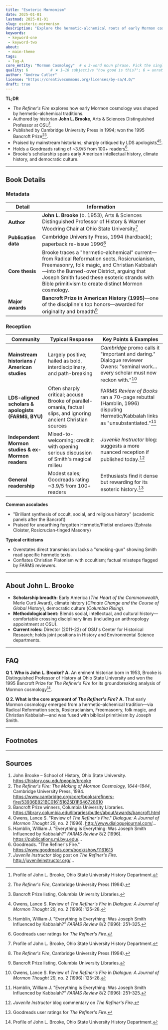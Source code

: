 ```yaml
---
title: "Esoteric Mormonism"
date: 2025-01-01
lastmod: 2025-01-01
slug: esoteric-mormonism
description: "Explore the hermetic-alchemical roots of early Mormon cosmology in John L. Brooke's Bancroft Prize-winning book, The Refiner's Fire."
keywords:
 - keyword-one
 - keyword-two
about:
 - main-theme
tags:
 - Tag-A
core_entity: "Mormon Cosmology"  # ≤ 3-word noun phrase. Pick the single, concrete thing that best embodies the post.
quality: 6          # ★ 1‒10 subjective "how good is this?"; 6 = unrated/OK
author: "Andrew Cutler"
license: "https://creativecommons.org/licenses/by-sa/4.0/"
draft: true
---
```


**TL;DR** <!-- ≤ 100 words, 3-7 bullets -->

- *The Refiner's Fire* explores how early Mormon cosmology was shaped by hermetic–alchemical traditions.
- Authored by historian **John L. Brooke**, Arts & Sciences Distinguished Professor at OSU[^1].
- Published by Cambridge University Press in 1994; won the 1995 Bancroft Prize[^2][^3].
- Praised by mainstream historians; sharply critiqued by LDS apologists[^4][^5].
- Holds a Goodreads rating of ~3.9/5 from 100+ readers[^6].
- Brooke's scholarship spans early American intellectual history, climate history, and democratic culture.

---

## Book Details

### Metadata

| Detail               | Information                                                                                                                                                    |
|----------------------|----------------------------------------------------------------------------------------------------------------------------------------------------------------|
| **Author** | **John L. Brooke** (b. 1953), Arts & Sciences Distinguished Professor of History & Warner Woodring Chair at Ohio State University[^1] |
| **Publication data** | Cambridge University Press, 1994 (hardback); paperback re-issue 1996[^2] |
| **Core thesis** | Brooke traces a "hermetic–alchemical" current—from Radical Reformation sects, Rosicrucianism, Freemasonry, folk magic, and Christian Kabbalah—into the Burned-over District, arguing that Joseph Smith fused these esoteric strands with Bible primitivism to create distinct Mormon cosmology. |
| **Major awards** | **Bancroft Prize in American History (1995)**—one of the discipline's top honors—awarded for originality and breadth[^3] |

### Reception

| Community | Typical Response | Key Points & Examples |
|-------------------------------------------|-------------------------------------------------------------------------------------------------------------------------------------------|------------------------------------------------------------------------------------------------------------------------------------|
| **Mainstream historians / American studies** | Largely positive; hailed as bold, interdisciplinary, and path-breaking | *Cambridge* promo calls it "important and daring." Dialogue reviewer Owens: "seminal work… every scholar must now reckon with."[^4] |
| **LDS-aligned scholars & apologists (FARMS, BYU)** | Often sharply critical; accuse Brooke of parallel-omania, factual slips, and ignoring ancient Christian sources | FARMS *Review of Books* ran a 70-page rebuttal (Hamblin, 1996) disputing Hermetic/Kabbalah links as "unsubstantiated."[^5] |
| **Independent Mormon studies & ex-Mormon readers** | Mixed-to-welcoming; credit it with opening serious discussion of Smith's magical milieu | *Juvenile Instructor* blog: suggests a more nuanced reception if published today.[^7] |
| **General readership** | Modest sales; Goodreads rating ~3.9/5 from 100+ readers | Enthusiasts find it dense but rewarding for its esoteric history.[^6] |

**Common accolades**

- "Brilliant synthesis of occult, social, and religious history" (academic panels after the Bancroft) 
- Praised for unearthing forgotten Hermetic/Pietist enclaves (Ephrata Cloister, Rosicrucian-tinged Masonry) 

**Typical criticisms**

- Overstates direct transmission: lacks a "smoking-gun" showing Smith read specific hermetic texts. 
- Conflates Christian Platonism with occultism; factual missteps flagged by FARMS reviewers.

---

## About John L. Brooke

- **Scholarship breadth:** Early America (*The Heart of the Commonwealth*, Merle Curti Award), climate history (*Climate Change and the Course of Global History*), democratic culture (*Columbia Rising*).  
- **Methodological bent:** Blends social, intellectual, and cultural history—comfortable crossing disciplinary lines (including an anthropology appointment at OSU).  
- **Current roles:** Director (2011–22) of OSU's Center for Historical Research; holds joint positions in History and Environmental Science departments.  

---

## FAQ

**Q 1. Who is John L. Brooke?** 
**A.** An eminent historian born in 1953, Brooke is Distinguished Professor of History at Ohio State University and won the 1995 Bancroft Prize for *The Refiner's Fire* for its groundbreaking analysis of Mormon cosmology[^1].

**Q 2. What is the core argument of *The Refiner's Fire*?** 
**A.** That early Mormon cosmology emerged from a hermetic–alchemical tradition—via Radical Reformation sects, Rosicrucianism, Freemasonry, folk magic, and Christian Kabbalah—and was fused with biblical primitivism by Joseph Smith.

---

## Footnotes

[^1]: Profile of John L. Brooke, Ohio State University History Department.   
[^2]: *The Refiner's Fire*, Cambridge University Press (1994).   
[^3]: Bancroft Prize listing, Columbia University Libraries.   
[^4]: Owens, Lance S. Review of *The Refiner's Fire* in *Dialogue: A Journal of Mormon Thought* 29, no. 2 (1996): 125–28.   
[^5]: Hamblin, William J. "Everything is Everything: Was Joseph Smith Influenced by Kabbalah?" *FARMS Review* 8/2 (1996): 251–325.   
[^6]: Goodreads user ratings for *The Refiner's Fire*.   
[^7]: *Juvenile Instructor* blog commentary on *The Refiner's Fire*.   

---

## Sources

1. John Brooke – School of History, Ohio State University. https://history.osu.edu/people/brooke 
2. *The Refiner's Fire: The Making of Mormon Cosmology, 1644–1844*, Cambridge University Press, 1994. https://www.cambridge.org/core/books/refiners-fire/53936E821BC016151625D1F646728610 
3. Bancroft Prize winners, Columbia University Libraries. https://library.columbia.edu/libraries/butler/about/awards/bancroft.html 
4. Owens, Lance S. "Review of *The Refiner's Fire*." *Dialogue: A Journal of Mormon Thought* 29, no. 2 (1996). http://www.dialoguejournal.com/... 
5. Hamblin, William J. "Everything is Everything: Was Joseph Smith Influenced by Kabbalah?" *FARMS Review* 8/2 (1996). https://publications.mi.byu.edu/... 
6. Goodreads. "The Refiner's Fire." https://www.goodreads.com/book/show/1161615 
7. *Juvenile Instructor* blog post on *The Refiner's Fire*. http://juvenileinstructor.org/... 